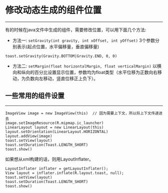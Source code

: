 # 修改动态生成的组件位置
***
有的时候在java文件中生成的组件，需要修改位置，可以用下面几个方法:

* 方法一:
`setGravity(int gravity, int xOffset, int yOffset)`
3个参数分别表示(起点位置，水平偏移量，垂直偏移量)
```
toast.setGravity(Gravity.BOTTOM|Gravity.END, 0, 0)
```


* 方法二:
`setMargin(float horizontalMargin, float verticalMargin)`
以横向和纵向的百分比设置显示位置，参数均为float类型（水平位移为正数向右移动，为负数向左移动，竖直位移正上负下）。

## 一些常用的组件设置
***
```
ImageView image = new ImageView(this)  // 因为需要上下文，所以将上下文传递进去
image.setImageResource(R.mipmap.ic_launcher)
LinearLayout layout = new LinearLayout(this)
layout.setOrientation(LinearLayout.HORIZONTAL)
layout.addView(image)
toast.setView(layout)
toast.setDuration(Toast.LENGTH_SHORT)
toast.show()
```

如果想从xml构建的话，则用LayoutInflater。
```
LayoutInflater inflater = getLayoutInflater();
View layout = inflater.inflate(R.layout.toast, null);
toast.setView(layout)
toast.setDuration(Toast.LENGTH_SHORT)
toast.show()
```